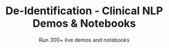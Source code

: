 ---
layout: demopagenew
title: De-Identification - Clinical NLP Demos & Notebooks
seotitle: 'Clinical NLP: De-Identification - John Snow Labs'
subtitle: Run 300+ live demos and notebooks
full_width: true
permalink: /deidentification
key: demo
nav_key: demo
article_header:
  type: demo
license: false
mode: immersivebg
show_edit_on_github: false
show_date: false
data:
  sections:  
    - secheader: yes
      secheader:
        - subtitle: De-Identification - Live Demos & Notebooks
          activemenu: deidentification
      source: yes
      source: 
        - title: Detect PHI Entities from Deidentification 
          id: detect_phi_entities_deidentification_2
          image: 
              src: /assets/images/FreeText.svg
          excerpt: This demo shows how to deidentify protected health information.
          actions:
          - text: Live Demo
            type: normal
            url: https://demo.johnsnowlabs.com/healthcare/DEID_LIVE/
          - text: Colab
            type: blue_btn
            url: https://colab.research.google.com/github/JohnSnowLabs/spark-nlp-workshop/blob/master/tutorials/streamlit_notebooks/healthcare/DEID_PHI_TEXT_MULTI.ipynb
        - title: Deidentify Clinical Notes in Different Languages
          id: deidentify_clinical_notes_different_languages
          image: 
              src: /assets/images/Deidentify_free_text_documents.svg
          excerpt: This demo shows how to deidentify protected health information in English, Spanish, French, Italian, Portuguese, Romanian, and German texts.
          actions:
          - text: Live Demo
            type: normal
            url: https://demo.johnsnowlabs.com/healthcare/DEID_PHI_TEXT_MULTI/
          - text: Colab
            type: blue_btn
            url: https://colab.research.google.com/github/JohnSnowLabs/spark-nlp-workshop/blob/master/tutorials/streamlit_notebooks/healthcare/DEID_PHI_TEXT_MULTI.ipynb
        - title: Consistency on Deidentification
          id: consistency_deidentification
          image: 
              src: /assets/images/Consistency_on_Deidentification.svg
          excerpt: Our De-Identification process shown in this demo ensures data clarity, usability and consistency while prioritizing privacy and security.
          actions:
          - text: Live Demo
            type: normal
            url: https://demo.johnsnowlabs.com/healthcare/DEIDENTIFICATION_CONSISTENCY/
          - text: Colab
            type: blue_btn
            url: https://colab.research.google.com/github/JohnSnowLabs/spark-nlp-workshop/blob/master/tutorials/Certification_Trainings/Healthcare/4.Clinical_DeIdentification.ipynb
        - title: How to Perform Day Shifting and Normalization for Testing Data
          id: how_perform_day_shifting_normalization_testing_data
          image: 
              src: /assets/images/How_to_Perform_Day_Shifting_and_Normalization_for_Testing_Data.svg
          excerpt: This demo demonstrates to you through the straightforward process of normalizing and shifting dates with ease.
          actions:
          - text: Live Demo
            type: normal
            url: https://demo.johnsnowlabs.com/healthcare/DATE_SHIFTING_AND_NORMALIZATION/
          - text: Colab
            type: blue_btn
            url: https://colab.research.google.com/github/JohnSnowLabs/spark-nlp-workshop/blob/master/tutorials/Certification_Trainings/Healthcare/4.Clinical_DeIdentification.ipynb
        - title: Detect PHI Entities from Deidentification
          id: detect_demographic_information
          image: 
              src: /assets/images/Detect_demographic_information.svg
          excerpt: Automatically identify demographic information such as <b>Date, Doctor, Hospital, ID number, Medical record, Patient, Age, Profession, Organization, State, City, Country, Street, Username, Zip code, Phone number</b> in clinical documents using three of our pretrained Spark NLP models.
          actions:
          - text: Live Demo
            type: normal
            url: https://demo.johnsnowlabs.com/healthcare/NER_DEMOGRAPHICS/
          - text: Colab
            type: blue_btn
            url: https://colab.research.google.com/github/JohnSnowLabs/spark-nlp-workshop/blob/master/tutorials/streamlit_notebooks/healthcare/NER_DEMOGRAPHICS.ipynb
        - title: Deidentify structured data
          id: deidentify_structured_data
          image: 
              src: /assets/images/Deidentify_structured_data.svg
          excerpt: Deidentify PHI information from structured datasets using out of the box Spark NLP functionality that enforces GDPR and HIPPA compliance, while maintaining linkage of clinical data across files.
          actions:
          - text: Live Demo
            type: normal
            url: https://demo.johnsnowlabs.com/healthcare/DEID_EHR_DATA
          - text: Colab
            type: blue_btn
            url: https://colab.research.google.com/github/JohnSnowLabs/spark-nlp-workshop/blob/master/tutorials/streamlit_notebooks/healthcare/DEID_EHR_DATA.ipynb   
        - title: Deidentify DICOM documents
          id: deidentify_dicom_documents
          image: 
              src: /assets/images/Deidentify_DICOM_documents.svg
          excerpt: Deidentify DICOM documents by masking PHI information on the image and by either masking or obfuscating PHI from the metadata.
          actions:
          - text: Live Demo
            type: normal
            url: https://demo.johnsnowlabs.com/ocr/DEID_DICOM_IMAGE
          - text: Colab
            type: blue_btn
            url: https://colab.research.google.com/github/JohnSnowLabs/spark-nlp-workshop/blob/master/tutorials/streamlit_notebooks/ocr/DEID_DICOM_IMAGE.ipynb
        - title: De-identify PDF documents - HIPAA Compliance
          id: hipaa_compliance
          image: 
              src: /assets/images/Deidentify_PDF_documents.svg
          excerpt: De-identify PDF documents using HIPAA guidelines by masking PHI information using out of the box Spark NLP models.
          actions:
          - text: Live Demo
            type: normal
            url: https://demo.johnsnowlabs.com/ocr/DEID_PDF_HIPAA
          - text: Colab
            type: blue_btn
            url: https://colab.research.google.com/github/JohnSnowLabs/spark-nlp-workshop/blob/master/tutorials/streamlit_notebooks/ocr/DEID_PDF.ipynb
        - title: De-identify PDF documents - GDPR Compliance
          id: gdpr_compliance
          image: 
              src: /assets/images/Deidentify_PDF_documents.svg
          excerpt: De-identify PDF documents using GDPR guidelines by anonymizing PHI information using out of the box Spark NLP models.
          actions:
          - text: Live Demo
            type: normal
            url: https://demo.johnsnowlabs.com/ocr/DEID_PDF_GDPR
          - text: Colab
            type: blue_btn
            url: https://colab.research.google.com/github/JohnSnowLabs/spark-nlp-workshop/blob/master/tutorials/streamlit_notebooks/ocr/DEID_PDF.ipynb  
        - title: Detect PHI Entities from Deidentification (Arabic)
          id: detect_phi_entities_deidentification_arabic
          image: 
              src: /assets/images/Detect_PHI_for_Deidentification.svg
          excerpt: Detect protected health information in Arabic clinical documents using Spark NLP models, identifying up to 17 entities.
          actions:
          - text: Live Demo
            type: normal
            url: https://demo.johnsnowlabs.com/healthcare/NER_DEMOGRAPHICS_AR/
          - text: Colab
            type: blue_btn
            url: https://colab.research.google.com/github/JohnSnowLabs/spark-nlp-workshop/blob/master/healthcare-nlp/04.1.Clinical_Multi_Language_Deidentification.ipynb      
        - title: Detect PHI for Generic Deidentification (multilingual)
          id: detect_phi_generic_deidentification_multilingual
          image: 
              src: /assets/images/Deidentify_free_text_documents.svg
          excerpt: Deidentification NER is a Named Entity Recognition model that annotates English, German, French, Italian, Spanish, Portuguese, and Romanian text to find protected health information (PHI) that may need to be de-identified. It has been trained with in-house annotated datasets using xlm-roberta-base multilingual embeddings.
          actions:
          - text: Live Demo
            type: normal
            url: https://demo.johnsnowlabs.com/healthcare/NER_DEID_MULTI/
          - text: Colab
            type: blue_btn
            url: https://colab.research.google.com/github/JohnSnowLabs/spark-nlp-workshop/blob/master/tutorials/streamlit_notebooks/healthcare/NER_DEID_MULTI.ipynb
---